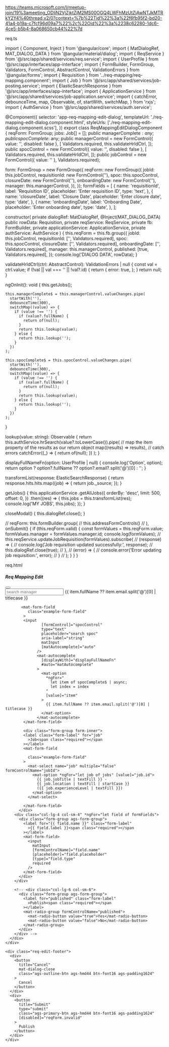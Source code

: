 https://teams.microsoft.com/l/meetup-join/19%3ameeting_ODliN2VjZjktZjM2MS00OGQ4LWFhMzUtZjAwNTJkMTRkY2Y4%40thread.v2/0?context=%7b%22Tid%22%3a%22f6fb95f2-bd20-41a4-b19a-c7fcf96d09a7%22%2c%22Oid%22%3a%2238c62280-1dc6-4ce5-b5b4-8a068650cb44%22%7d


req.ts

import { Component, Inject } from '@angular/core';
import { MatDialogRef, MAT_DIALOG_DATA } from '@angular/material/dialog';
import { ReqService } from '@/src/app/shared/services/req.service';
import { UserProfile } from '@/src/app/interfaces/app-interface';
import {
  FormBuilder,
  FormGroup,
  Validators,
  FormControl,
  AbstractControl,
  ValidationErrors
} from '@angular/forms';
import { Requisition } from '../req-mapping/req-mapping.component';
import { Job } from '@/src/app/shared/services/job-posting.service';
import { ElasticSearchResponse } from '@/src/app/interfaces/app-interface';
import { ApplicationService } from '@/src/app/shared/services/job-application.service';
import {
  catchError,
  debounceTime,
  map,
  Observable,
  of,
  startWith,
  switchMap,
} from 'rxjs';
import { AuthService } from '@/src/app/shared/services/auth.service';


@Component({
  selector: 'app-req-mapping-edit-dialog',
  templateUrl: './req-mapping-edit-dialog.component.html',
  styleUrls: ['./req-mapping-edit-dialog.component.scss'],
})
export class ReqMappingEditDialogComponent {
  reqForm: FormGroup;
  jobs: Job[] = [];
  public managerComplete$: any;
  public spocComplete$: any;
  public managerControl = new FormControl<any>({ value: '', disabled: false }, [
    Validators.required,
    this.validateHrIdCtrl,
  ]);
  public spocControl = new FormControl<any>({ value: '', disabled: false }, [
    Validators.required,
    this.validateHrIdCtrl,
  ]);
  public jobControl = new FormControl<any>({ value: '' }, Validators.required);

  form: FormGroup = new FormGroup({
    reqForm: new FormGroup({
      jobId: this.jobControl,
      requisitionId: new FormControl(''),
      spoc: this.spocControl,
      closureDate: new FormControl(''),
      onboardingDate: new FormControl(''),
      manager: this.managerControl,
    }),
  });
  formFields = [
    {
      name: 'requisitionId',
      label: 'Requisition ID',
      placeholder: 'Enter requisition ID',
      type: 'text',
    },
    {
      name: 'closureDate',
      label: 'Closure Date',
      placeholder: 'Enter closure date',
      type: 'date',
    },
    {
      name: 'onboardingDate',
      label: 'Onboarding Date',
      placeholder: 'Enter onboarding date',
      type: 'date',
    },
  ];

  constructor(
    private dialogRef: MatDialogRef<ReqMappingEditDialogComponent>,
    @Inject(MAT_DIALOG_DATA) public rowData: Requisition,
    private reqService: ReqService,
    private fb: FormBuilder,
    private applicationService: ApplicationService,
    private authService: AuthService
  ) {
    this.reqForm = this.fb.group({
      jobId: this.jobControl,
      requisitionId: ['', Validators.required],
      spoc: this.spocControl,
      closureDate: ['', Validators.required],
      onboardingDate: ['', Validators.required],
      manager: this.managerControl,
      published: [true, Validators.required],
    });
    console.log('DIALOG DATA', rowData);
  }

  validateHrIdCtrl(ctrl: AbstractControl): ValidationErrors | null {
    const val = ctrl.value;
    if (!val || val === '' || !val?.id) {
      return {
        error: true,
      };
    }
    return null;
  }

  ngOnInit(): void {
    this.getJobs();

    this.managerComplete$ = this.managerControl.valueChanges.pipe(
      startWith(''),
      debounceTime(300),
      switchMap((value) => {
        if (value !== '') {
          if (value?.fullName) {
            return of(null);
          }
          return this.lookup(value);
        } else {
          return this.lookup('');
        }
      })
    );

    this.spocComplete$ = this.spocControl.valueChanges.pipe(
      startWith(''),
      debounceTime(300),
      switchMap((value) => {
        if (value !== '') {
          if (value?.fullName) {
            return of(null);
          }
          return this.lookup(value);
        } else {
          return this.lookup('');
        }
      })
    );
  }

  lookup(value: string): Observable<any> {
    return this.authService.hrSearch(value?.toLowerCase()).pipe(
      // map the item property of the results as our return object
      map((results) => results),
      // catch errors
      catchError((_) => {
        return of(null);
      })
    );
  }

  displayFullNameFn(option: UserProfile | null) {
    console.log('Option', option);
    return option ? option?.fullName ?? option?.email?.split('@')[0] : '';
  }

  transformList(response: ElasticSearchResponse<any>) {
    return response.hits.hits.map((job) => {
      return job._source;
    });
  }

  getJobs() {
    this.applicationService
      .getAllJobs({
        orderBy: 'desc',
        limit: 500,
        offset: 0,
      })
      .then((res) => {
        this.jobs = this.transformList(res);
        console.log('MY JOBS', this.jobs);
      });
  }

  closeModal() {
    this.dialogRef.close();
  }

  //  reqForm: this.formBuilder.group(
  //         this.addressFormControls()
  //       ),
  onSubmit() {
    if (this.reqForm.valid) {
      const formValues = this.reqForm.value;
      formValues.manager = formValues.manager.id;
      console.log(formValues);
      // this.reqService.updateJobRequisition(formValues).subscribe(
      //   (response) => {
      //     console.log('Job requisition updated successfully:', response);
      //     this.dialogRef.close(true);
      //   },
      //   (error) => {
      //     console.error('Error updating job requisition:', error);
      //   }
      // );
    }
  }
}


req.html


<div class="req-edit-modal">
  <div class="req-edit-header">
    <h5 class="heading-text">Req Mapping Edit</h5>
    <div>
      <button class="close-btn" (click)="closeModal()">
        <app-icon class="app-icon" icon="close"></app-icon>
      </button>
    </div>
  </div>
 
  <form [formGroup]="reqForm" (ngSubmit)="onSubmit()">
    <div class="req-edit-body">
      <div class="row">
         <mat-form-field
              class="example-form-field"
          >
            <input
                    [formControl]="managerControl"
                    type="text"
                    placeholder="search manager"
                    aria-label="string"
                    matInput
                    [matAutocomplete]="auto"
                  />
                  <mat-autocomplete
                    [displayWith]="displayFullNameFn"
                    #auto="matAutocomplete"
                  >
                    <mat-option
                      *ngFor="
                        let item of managerComplete$ | async;
                        let index = index
                      "
                      [value]="item"
                    >
                      {{ item.fullName ?? item.email.split('@')[0] | titlecase }}
                    </mat-option>
                  </mat-autocomplete>
            </mat-form-field>


           <mat-form-field
              class="example-form-field"
            >
            <input
                    [formControl]="spocControl"
                    type="text"
                    placeholder="search spoc"
                    aria-label="string"
                    matInput
                    [matAutocomplete]="auto"
                  />
                  <mat-autocomplete
                    [displayWith]="displayFullNameFn"
                    #auto="matAutocomplete"
                  >
                    <mat-option
                      *ngFor="
                        let item of spocComplete$ | async;
                        let index = index
                      "
                      [value]="item"
                    >
                      {{ item.fullName ?? item.email.split('@')[0] | titlecase }}
                    </mat-option>
                  </mat-autocomplete>
            </mat-form-field>

            <div class="form-group form-inner">
            <label class="form-label" for="job"
              >Job<span class="required"></span
            ></label>
            <mat-form-field
            
              class="example-form-field"
            >
              <mat-select name="job" multiple="false" formControlName="jobId">
                <mat-option *ngFor="let job of jobs" [value]="job.id">
                  {{ job.jobTitle | textFill }} -
                  {{ job.location | textFill | startCase }}
                  ({{ job.experienceLevel | textFill }})
                </mat-option>
              </mat-select>

            </mat-form-field>
          </div>
        <div class="col-lg-4 col-sm-4" *ngFor="let field of formFields">
          <div class="form-group ags-form-group">
            <label for="{{ field.name }}" class="form-label"
              >{{ field.label }}<span class="required"></span
            ></label>
            <mat-form-field>
              <input
                matInput
                [formControlName]="field.name"
                [placeholder]="field.placeholder"
                [type]="field.type"
                required
              />
            </mat-form-field>
          </div>
        </div>

        <!-- <div class="col-lg-6 col-sm-6">
          <div class="form-group ags-form-group">
            <label for="published" class="form-label"
              >Publish<span class="required"></span
            ></label>
            <mat-radio-group formControlName="published">
              <mat-radio-button value="true">Yes</mat-radio-button>
              <mat-radio-button value="false">No</mat-radio-button>
            </mat-radio-group>
          </div>
        </div> -->
      </div>
    </div>

    <div class="req-edit-footer">
      <div>
        <button
          title="Cancel"
          mat-dialog-close
          class="ags-outline-btn ags-hmd44 btn-font16 ags-padding1624"
        >
          Cancel
        </button>
      </div>
      <div>
        <button
          title="Submit"
          type="submit"
          class="ags-primary-btn ags-hmd44 btn-font16 ags-padding1624"
          [disabled]="reqForm.invalid"
        >
          Publish
        </button>
      </div>
    </div>
  </form>
</div>
